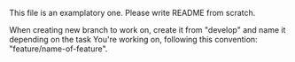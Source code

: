 This file is an examplatory one. Please write README from scratch.

When creating new branch to work on, create it from "develop" and name it depending on the task You're working on, following this convention:
"feature/name-of-feature".
